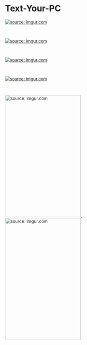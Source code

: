 # Text-Your-PC
<a href="https://imgur.com/UyQVu55"><img src="https://i.imgur.com/UyQVu55.png" title="source: imgur.com" /></a><br/>

<br/>

<a href="https://imgur.com/kRwGsrX"><img src="https://i.imgur.com/kRwGsrX.png" title="source: imgur.com" /></a><br/>

<br/>

<a href="https://imgur.com/hnlQ7k7"><img src="https://i.imgur.com/hnlQ7k7.png" title="source: imgur.com" /></a><br/>

<br/>

<a href="https://imgur.com/kzrFlAR"><img src="https://i.imgur.com/kzrFlAR.png" title="source: imgur.com" /></a><br/>

<br/>

<a href="https://imgur.com/TGXAtVE"><img src="https://i.imgur.com/TGXAtVE.jpg" title="source: imgur.com" width="250" height="400"/> </a> &emsp; &emsp; &emsp; &emsp; <a href="https://imgur.com/jzVEtYK"><img src="https://i.imgur.com/jzVEtYK.jpg" title="source: imgur.com" width="250" height="400" /></a>
